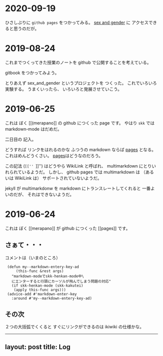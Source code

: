 
# 2020-09-19

ひさしぶりに `github pages` をつかってみる。
[sex and gender](./sex_and_gender) に
アクセスできると思うのだが。

# 2019-08-24

これまでつくってきた授業のノートを
github で公開することを考えている。

gitbook をつかってみよう。

とりあえず sex_and_gender というプロジェクトを
つくった。
これでいろいろ実験する。
うまくいったら、
いろいろと発展させていこう。


# 2019-06-25

これは
ぼく [[(merapano]] の github につくった
page です。
やはり
`skk` では markdown-mode
はだめだ。

二日目の
記入。

どうすれば
リンクをはれるのかな
ふつうの markdown ならば
[pages](pages.html) となる。
これはめんどうくさい。
[pages](pages)はどうなのだろう。

この記法 (``[['' ``]]'') はどうやら
WikiLink と呼ばれ、
multimarkdown にとりいれられているようだ。
しかし、
github pages では
multimarkdown は
（あるいは WikiLink は）
サポートされていないようだ。

jekyll が multimarkdonw を
markdown にトランスレートしてくれると
一番よいのだが、
それはできないようだ。

# 2019-06-24

これは
ぼく [[merapano]] が
github につくった
[[pages]] です。

## さぁて・・・

コメントは（いまのところ）


     (defun my--markdown-entery-key-ad 
	     (this-func &rest args)
       "markdown-modeでskk-henkan-mode中\
	   にエンターすると行頭にカーソルが飛んでしまう問題の対応"
       (if skk-henkan-mode (skk-kakutei)
        (apply this-func args)))
     (advice-add #'markdown-enter-key 
	   :around #'my--markdown-entery-key-ad)

## その次

２つの大括弧でくくると
すぐにリンクができるのは
ikiwiki の仕様かな。

---
layout: post
title: Log
---